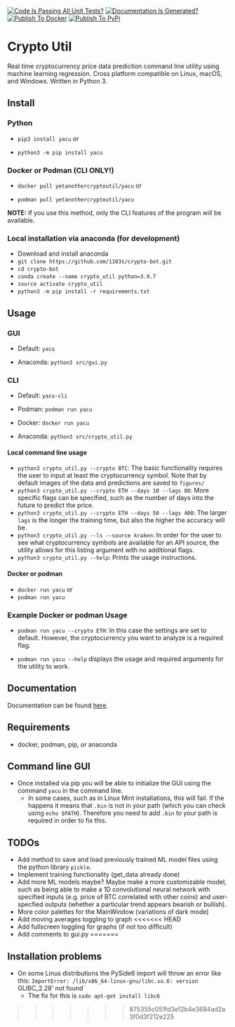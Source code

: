 [![Code Is Passing All Unit Tests?](https://github.com/1103s/crypto-bot/actions/workflows/python-app.yml/badge.svg)](https://github.com/1103s/crypto-bot/actions/workflows/python-app.yml) [![Documentation Is Generated?](https://github.com/1103s/crypto-bot/actions/workflows/gh-pages.yml/badge.svg)](https://github.com/1103s/crypto-bot/actions/workflows/gh-pages.yml) [![Publish To Docker](https://github.com/1103s/crypto-bot/actions/workflows/publish.yml/badge.svg)](https://github.com/1103s/crypto-bot/actions/workflows/publish.yml) [![Publish To PyPi](https://github.com/1103s/crypto-bot/actions/workflows/publish-pypi.yml/badge.svg)](https://github.com/1103s/crypto-bot/actions/workflows/publish-pypi.yml)

# Crypto Util

Real time cryptocurrency price data prediction command line utility using machine learning regression. Cross platform compatible on Linux, macOS, and Windows. Written in Python 3. 

## Install

### Python
    
- `pip3 install yacu` or

- `python3 -m pip install yacu`

### Docker or Podman (CLI ONLY!)


- `docker pull yetanothercryptoutil/yacu` or

- `podman pull yetanothercryptoutil/yacu`

**NOTE:** If you use this method, only the CLI features of the program will be
available.

### Local installation via anaconda (for development)
- Download and install anaconda
- `git clone https://github.com/1103s/crypto-bot.git`
- `cd crypto-bot`
- `conda create --name crypto_util python=3.9.7`
- `source activate crypto_util`
- `python3 -m pip install -r requirements.txt`

## Usage

### GUI

- Default: `yacu`

- Anaconda: `python3 src/gui.py`

### CLI

- Default: `yacu-cli`

- Podman: `podman run yacu`

- Docker: `docker run yacu`

- Anaconda: `python3 src/crypto_util.py`

#### Local command line usage

- `python3 crypto_util.py --crypto BTC`: The basic functionality requires the user to input at least the cryptocurrency symbol. Note that by default images of the data and predictions are saved to `figures/`
- `python3 crypto_util.py --crypto ETH --days 10 --lags 80`: More specific flags can be specified, such as the number of days into the future to predict the price.
- `python3 crypto_util.py --crypto ETH --days 50 --lags 400`: The larger `lags` is the longer the training time, but also the higher the accuracy will be. 
- `python3 crypto_util.py --ls --source kraken`: In order for the user to see what cryptocurrency symbols are available for an API source, the utility allows for this listing argument with no additional flags. 
- `python3 crypto_util.py --help`: Prints the usage instructions. 

#### Docker or podman

- `docker run yacu` or
- `podman run yacu`

### Example Docker or podman Usage
- `podman run yacu --crypto ETH`: In this case the settings are set to default. However, the cryptocurrency you want to analyze is a required flag. 

- `podman run yacu --help` displays the usage and required arguments for the utility to work. 

## Documentation

Documentation can be found [here](https://1103s.github.io/crypto-bot/).

## Requirements

- docker, podman, pip, or anaconda

## Command line GUI
- Once installed via pip you will be able to initialize the GUI using the command `yacu` in the command line.
  - In some cases, such as in Linux Mint installations, this will fail. If the happens it means that `.bin` is not in your path (which you can check using `echo $PATH`). Therefore you need to add `.bin` to your path is required in order to fix this. 

## TODOs

- Add method to save and load previously trained ML model files using the python library `pickle`.
- Implement training functionality (get_data already done)
- Add more ML models maybe? Maybe make a more customizable model, such as being able to make a 1D
  convolutional neural network with specified inputs (e.g. price of BTC correlated with other coins)
  and user-specfied outputs (whether a particular trend appears bearish or bullish). 
- More color palettes for the MainWindow (variations of dark mode)
- Add moving averages toggling to graph
<<<<<<< HEAD
- Add fullscreen toggling for graphs (if not too difficult)
- Add comments to gui.py
=======

## Installation problems
- On some Linus distributions the PySide6 import will throw an error like this: `ImportError: /lib/x86_64-linux-gnu/libc.so.6: version `GLIBC_2.28' not found`
  - The fix for this is `sudo apt-get install libc6`

>>>>>>> 875355c051fd3e12b4e3684ad2a3f0d3f212e225
